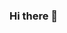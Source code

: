 ### Hi there 👋

<!--
**mujgangurbanova/mujgangurbanova** is a ✨ _special_ ✨ repository because its `README.md` (this file) appears on your GitHub profile.

Here are some ideas to get you started:

- 🔭 I’m currently working on e-commerce website
- 🌱 I’m currently learning Algoritms & Data Structures 

